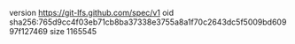 version https://git-lfs.github.com/spec/v1
oid sha256:765d9cc4f03eb71cb8ba37338e3755a8a1f70c2643dc5f5009bd60997f127469
size 1165545
